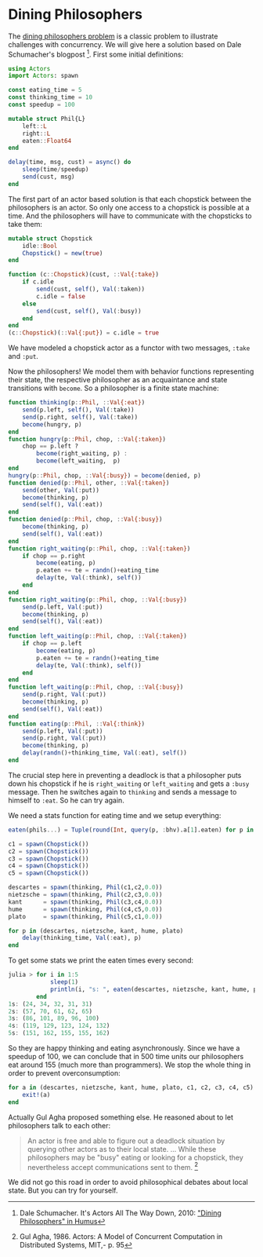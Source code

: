 # Dining Philosophers

The [dining philosophers problem](https://en.wikipedia.org/wiki/Dining_philosophers_problem) is a classic problem to illustrate challenges with concurrency. We will give here a solution based on Dale Schumacher's blogpost [^1]. First some initial definitions:

```julia
using Actors
import Actors: spawn

const eating_time = 5
const thinking_time = 10
const speedup = 100

mutable struct Phil{L}
    left::L
    right::L
    eaten::Float64
end

delay(time, msg, cust) = async() do 
    sleep(time/speedup)
    send(cust, msg)
end
```

The first part of an actor based solution is that each chopstick between the philosophers is an actor. So only one access to a chopstick is possible at a time. And the philosophers will have to communicate with the chopsticks to take them:

```julia
mutable struct Chopstick
    idle::Bool
    Chopstick() = new(true)
end

function (c::Chopstick)(cust, ::Val{:take})
    if c.idle
        send(cust, self(), Val(:taken))
        c.idle = false
    else
        send(cust, self(), Val(:busy))
    end
end
(c::Chopstick)(::Val{:put}) = c.idle = true
```

We have modeled a chopstick actor as a functor with two messages, `:take` and `:put`.

Now the philosophers! We model them with behavior functions representing their state, the respective philosopher as an acquaintance and state transitions with `become`. So a philosopher is a finite state machine:

```julia
function thinking(p::Phil, ::Val{:eat})
    send(p.left, self(), Val(:take))
    send(p.right, self(), Val(:take))
    become(hungry, p)
end
function hungry(p::Phil, chop, ::Val{:taken})
    chop == p.left ?
        become(right_waiting, p) :
        become(left_waiting,  p)
end
hungry(p::Phil, chop, ::Val{:busy}) = become(denied, p)
function denied(p::Phil, other, ::Val{:taken})
    send(other, Val(:put))
    become(thinking, p)
    send(self(), Val(:eat))
end
function denied(p::Phil, chop, ::Val{:busy})
    become(thinking, p)
    send(self(), Val(:eat))
end
function right_waiting(p::Phil, chop, ::Val{:taken})
    if chop == p.right 
        become(eating, p)
        p.eaten += te = randn()+eating_time
        delay(te, Val(:think), self())
    end
end
function right_waiting(p::Phil, chop, ::Val{:busy})
    send(p.left, Val(:put))
    become(thinking, p)
    send(self(), Val(:eat))
end
function left_waiting(p::Phil, chop, ::Val{:taken})
    if chop == p.left
        become(eating, p)
        p.eaten += te = randn()+eating_time
        delay(te, Val(:think), self())
    end
end
function left_waiting(p::Phil, chop, ::Val{:busy})
    send(p.right, Val(:put))
    become(thinking, p)
    send(self(), Val(:eat))
end
function eating(p::Phil, ::Val{:think})
    send(p.left, Val(:put))
    send(p.right, Val(:put))
    become(thinking, p)
    delay(randn()+thinking_time, Val(:eat), self())
end
```

The crucial step here in preventing a deadlock is that a philosopher puts down his chopstick if he is  `right_waiting` or `left_waiting` and gets a `:busy` message. Then he switches again to `thinking` and sends a message to himself to `:eat`. So he can try again.

We need a stats function for eating time and we setup everything:

```julia
eaten(phils...) = Tuple(round(Int, query(p, :bhv).a[1].eaten) for p in phils)

c1 = spawn(Chopstick())
c2 = spawn(Chopstick())
c3 = spawn(Chopstick())
c4 = spawn(Chopstick())
c5 = spawn(Chopstick())

descartes = spawn(thinking, Phil(c1,c2,0.0))
nietzsche = spawn(thinking, Phil(c2,c3,0.0))
kant      = spawn(thinking, Phil(c3,c4,0.0))
hume      = spawn(thinking, Phil(c4,c5,0.0))
plato     = spawn(thinking, Phil(c5,c1,0.0))

for p in (descartes, nietzsche, kant, hume, plato)
    delay(thinking_time, Val(:eat), p)
end
```

To get some stats we print the eaten times every second:

```julia
julia > for i in 1:5
            sleep(1)
            println(i, "s: ", eaten(descartes, nietzsche, kant, hume, plato))
        end
1s: (24, 34, 32, 31, 31)
2s: (57, 70, 61, 62, 65)
3s: (86, 101, 89, 96, 100)
4s: (119, 129, 123, 124, 132)
5s: (151, 162, 155, 155, 162)
```

So they are happy thinking and eating asynchronously. Since we have a speedup of 100, we can conclude that in 500 time units our philosophers eat around 155 (much more than programmers). We stop the whole thing in order to prevent overconsumption:

```julia
for a in (descartes, nietzsche, kant, hume, plato, c1, c2, c3, c4, c5)
    exit!(a)
end
```

Actually Gul Agha proposed something else. He reasoned about to let philosophers talk to each other:

> An actor is free and able to figure out a deadlock situation by querying other actors as to their local state. ... While these philosophers may be "busy" eating or looking for a chopstick, they nevertheless accept communications sent to them. [^2]

We did not go this road in order to avoid philosophical debates about local state. But you can try for yourself.

[^1]: Dale Schumacher. It's Actors All The Way Down, 2010: ["Dining Philosophers" in Humus](http://www.dalnefre.com/wp/2010/08/dining-philosophers-in-humus/)
[^2]: Gul Agha, 1986. Actors: A Model of Concurrent Computation in Distributed Systems, MIT,- p. 95
